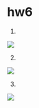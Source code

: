 # hw6
1.
![](https://pp.userapi.com/c847123/v847123860/120e1/mEaf_DOoZhc.jpg)


2.
![](https://pp.userapi.com/c846016/v846016860/12c0a/b2IhDH80PPk.jpg)


3.
![](https://pp.userapi.com/c846419/v846419809/1db4b/ddolwPKyvQk.jpg)
